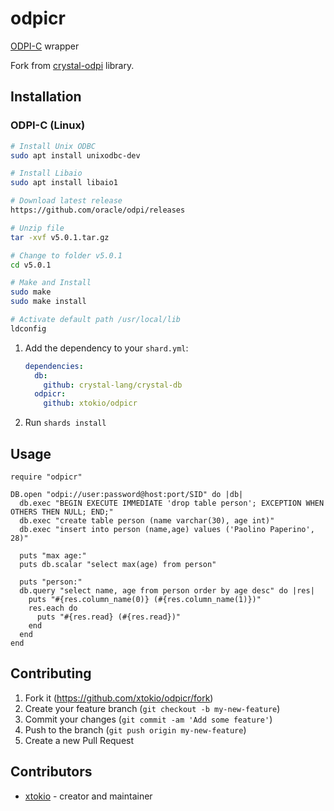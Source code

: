 # odpicr

[ODPI-C](https://github.com/oracle/odpi) wrapper

Fork from [crystal-odpi](https://github.com/silkPK/crystal-odpi) library.

## Installation

### ODPI-C (Linux)

```bash
# Install Unix ODBC
sudo apt install unixodbc-dev

# Install Libaio
sudo apt install libaio1

# Download latest release
https://github.com/oracle/odpi/releases

# Unzip file
tar -xvf v5.0.1.tar.gz

# Change to folder v5.0.1
cd v5.0.1

# Make and Install
sudo make
sudo make install

# Activate default path /usr/local/lib
ldconfig
```

1. Add the dependency to your `shard.yml`:

   ```yaml
   dependencies:
     db:
       github: crystal-lang/crystal-db
     odpicr:
       github: xtokio/odpicr
   ```

2. Run `shards install`

## Usage

```crystal
require "odpicr"

DB.open "odpi://user:password@host:port/SID" do |db|
  db.exec "BEGIN EXECUTE IMMEDIATE 'drop table person'; EXCEPTION WHEN OTHERS THEN NULL; END;"
  db.exec "create table person (name varchar(30), age int)"
  db.exec "insert into person (name,age) values ('Paolino Paperino', 28)"

  puts "max age:"
  puts db.scalar "select max(age) from person"

  puts "person:"
  db.query "select name, age from person order by age desc" do |res|
    puts "#{res.column_name(0)} (#{res.column_name(1)})"
    res.each do
      puts "#{res.read} (#{res.read})"
    end
  end
end
```

## Contributing

1. Fork it (<https://github.com/xtokio/odpicr/fork>)
2. Create your feature branch (`git checkout -b my-new-feature`)
3. Commit your changes (`git commit -am 'Add some feature'`)
4. Push to the branch (`git push origin my-new-feature`)
5. Create a new Pull Request

## Contributors

- [xtokio](https://github.com/xtokio) - creator and maintainer
